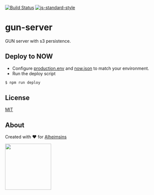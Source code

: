 [![Build Status](https://travis-ci.com/Alheimsins/gun-server.svg?branch=master)](https://travis-ci.com/Alheimsins/gun-server)
[![js-standard-style](https://img.shields.io/badge/code%20style-standard-brightgreen.svg?style=flat)](https://github.com/feross/standard)

# gun-server

GUN server with s3 persistence.

## Deploy to NOW

- Configure [production.env](production.env) and [now.json](now.json) to match your environment.
- Run the deploy script

```bash
$ npm run deploy
```

## License

[MIT](LICENSE)

## About

Created with ❤ for [Alheimsins](https://alheimsins.net)

<img src="https://image.ibb.co/dPH08G/logo_black.png" height="150px" width="150px" />